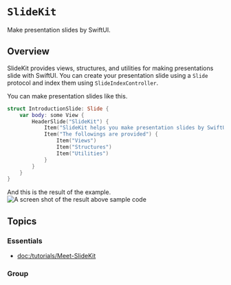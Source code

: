 # ``SlideKit``

Make presentation slides by SwiftUI.

## Overview

SlideKit provides views, structures, and utilities for making presentations slide with SwiftUI.
You can create your presentation slide using a ``Slide`` protocol and index them using ``SlideIndexController``.

You can make presentation slides like this.
```swift
struct IntroductionSlide: Slide {
    var body: some View {
        HeaderSlide("SlideKit") {
            Item("SlideKit helps you make presentation slides by SwiftUI")
            Item("The followings are provided") {
                Item("Views")
                Item("Structures")
                Item("Utilities")
            }
        }
    }
}
```
And this is the result of the example.
![A screen shot of the result above sample code](IntroductionSlide.png)

## Topics
### Essentials
- <doc:/tutorials/Meet-SlideKit>

### Group



